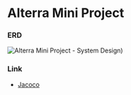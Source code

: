 # Alterra Mini Project

### ERD
![Alterra Mini Project - System Design)](https://user-images.githubusercontent.com/62207888/165526791-b84a341d-364c-459e-9e1c-83c2263bb4d0.png)

### Link
- [Jacoco](http://ec2-44-193-226-88.compute-1.amazonaws.com:8000/)
